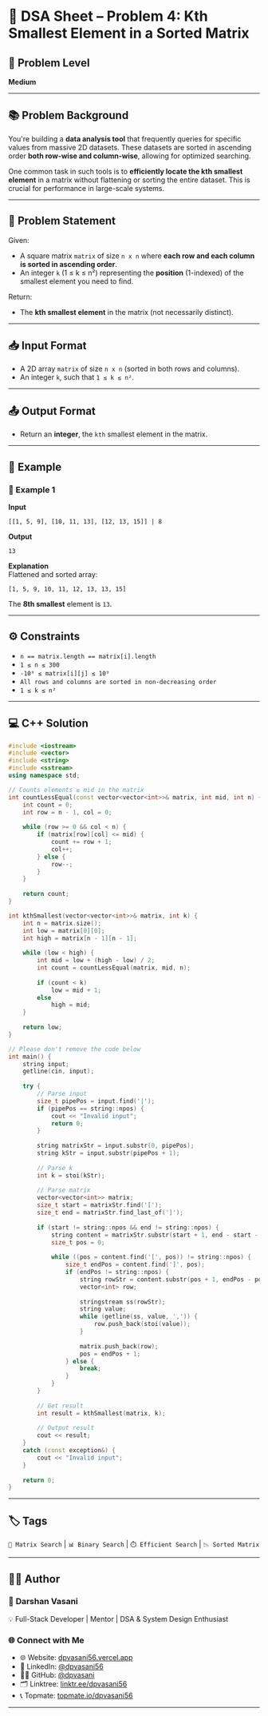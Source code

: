 # 🧩 DSA Sheet – Problem 4: Kth Smallest Element in a Sorted Matrix

## 🎯 Problem Level  
**Medium**

---

## 📚 Problem Background  

You're building a **data analysis tool** that frequently queries for specific values from massive 2D datasets. These datasets are sorted in ascending order **both row-wise and column-wise**, allowing for optimized searching.

One common task in such tools is to **efficiently locate the kth smallest element** in a matrix without flattening or sorting the entire dataset. This is crucial for performance in large-scale systems.

---

## 📝 Problem Statement  

Given:  
- A square matrix `matrix` of size `n x n` where **each row and each column is sorted in ascending order**.  
- An integer `k` (1 ≤ k ≤ n²) representing the **position** (1-indexed) of the smallest element you need to find.

Return:  
- The **kth smallest element** in the matrix (not necessarily distinct).

---

## 📥 Input Format  

- A 2D array `matrix` of size `n x n` (sorted in both rows and columns).  
- An integer `k`, such that `1 ≤ k ≤ n²`.

---

## 📤 Output Format  

- Return an **integer**, the `kth` smallest element in the matrix.

---

## 🧪 Example  

### 🔹 Example 1  

**Input**  
```
[[1, 5, 9], [10, 11, 13], [12, 13, 15]] | 8
```

**Output**  
```
13
```

**Explanation**  
Flattened and sorted array:  
```
[1, 5, 9, 10, 11, 12, 13, 13, 15]
```  
The **8th smallest** element is `13`.

---

## ⚙️ Constraints  

- `n == matrix.length == matrix[i].length`
- `1 ≤ n ≤ 300`
- `-10⁹ ≤ matrix[i][j] ≤ 10⁹`
- `All rows and columns are sorted in non-decreasing order`
- `1 ≤ k ≤ n²`

---

## 💻 C++ Solution  

```cpp
#include <iostream>
#include <vector>
#include <string>
#include <sstream>
using namespace std;

// Counts elements ≤ mid in the matrix
int countLessEqual(const vector<vector<int>>& matrix, int mid, int n) {
    int count = 0;
    int row = n - 1, col = 0;
    
    while (row >= 0 && col < n) {
        if (matrix[row][col] <= mid) {
            count += row + 1;
            col++;
        } else {
            row--;
        }
    }
    
    return count;
}

int kthSmallest(vector<vector<int>>& matrix, int k) {
    int n = matrix.size();
    int low = matrix[0][0];
    int high = matrix[n - 1][n - 1];
    
    while (low < high) {
        int mid = low + (high - low) / 2;
        int count = countLessEqual(matrix, mid, n);
        
        if (count < k)
            low = mid + 1;
        else
            high = mid;
    }
    
    return low;
}

// Please don't remove the code below
int main() {
    string input;
    getline(cin, input);
    
    try {
        // Parse input
        size_t pipePos = input.find('|');
        if (pipePos == string::npos) {
            cout << "Invalid input";
            return 0;
        }
        
        string matrixStr = input.substr(0, pipePos);
        string kStr = input.substr(pipePos + 1);
        
        // Parse k
        int k = stoi(kStr);
        
        // Parse matrix
        vector<vector<int>> matrix;
        size_t start = matrixStr.find('[');
        size_t end = matrixStr.find_last_of(']');
        
        if (start != string::npos && end != string::npos) {
            string content = matrixStr.substr(start + 1, end - start - 1);
            size_t pos = 0;
            
            while ((pos = content.find('[', pos)) != string::npos) {
                size_t endPos = content.find(']', pos);
                if (endPos != string::npos) {
                    string rowStr = content.substr(pos + 1, endPos - pos - 1);
                    vector<int> row;
                    
                    stringstream ss(rowStr);
                    string value;
                    while (getline(ss, value, ',')) {
                        row.push_back(stoi(value));
                    }
                    
                    matrix.push_back(row);
                    pos = endPos + 1;
                } else {
                    break;
                }
            }
        }
        
        // Get result
        int result = kthSmallest(matrix, k);
        
        // Output result
        cout << result;
    }
    catch (const exception&) {
        cout << "Invalid input";
    }
    
    return 0;
}
```

---

## 🏷️ Tags  
`🔢 Matrix Search` | `📊 Binary Search` | `⏱️ Efficient Search` | `📉 Sorted Matrix`

---

## 👨‍💻 Author  

### 🚀 **Darshan Vasani**  
💡 Full-Stack Developer | Mentor | DSA & System Design Enthusiast  

### 🌐 Connect with Me  
- 🌐 Website: [dpvasani56.vercel.app](https://dpvasani56.vercel.app)  
- 💼 LinkedIn: [@dpvasani56](https://linkedin.com/in/dpvasani56)  
- 🧑‍💻 GitHub: [@dpvasani](https://github.com/dpvasani)  
- 🗂️ Linktree: [linktr.ee/dpvasani56](https://linktr.ee/dpvasani56)  
- 📞 Topmate: [topmate.io/dpvasani56](https://topmate.io/dpvasani56)

--- 
